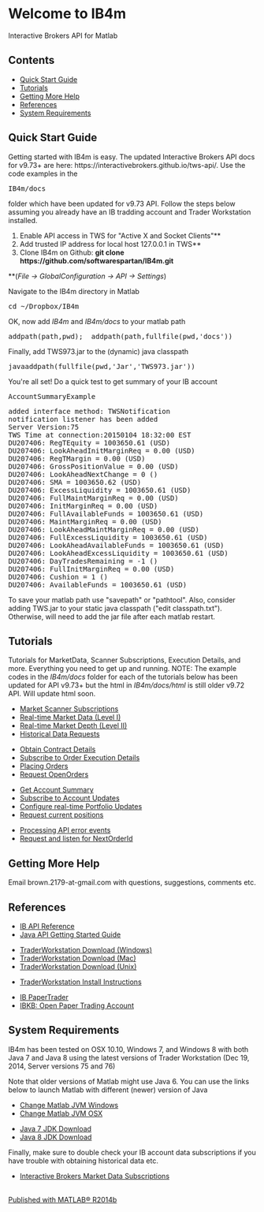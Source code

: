 <html><head>
    <meta http-equiv="Content-Type" content="text/html; charset=utf-8">
        <link rel="stylesheet" type="text/css" href="README.css">
            <meta name="generator" content="MATLAB 8.4"><link rel="schema.DC" href="http://purl.org/dc/elements/1.1/"><meta name="DC.date" content="2015-01-04"><meta name="DC.source" content="index.m"><style type="text/css">
                </style></head><body><div class="content"><h1>Welcome to IB4m</h1><p>Interactive Brokers API for Matlab</p><h2>Contents</h2><div><ul><li><a href="#1">Quick Start Guide</a></li><li><a href="#7">Tutorials</a></li><li><a href="#9">Getting More Help</a></li><li><a href="#10">References</a></li><li><a href="#11">System Requirements</a></li></ul></div><h2>Quick Start Guide<a name="1"></a></h2><p>Getting started with IB4m is easy.  The updated Interactive Brokers API docs for v9.73+ are here: https://interactivebrokers.github.io/tws-api/.  Use the code examples in the <pre class="codeinput"><span class="string">IB4m/docs</span></pre> folder which have been updated for v9.73 API. Follow the steps below assuming you already have an IB tradding account and Trader Workstation installed.</p>
                    <div>
                        <ol>
                            <li>Enable API access in TWS for "Active X and Socket Clients"**</li>
                            <li>Add trusted IP address for local host 127.0.0.1 in TWS**</li>
                            <li>Clone IB4m on Github: <b>git clone https://github.com/softwarespartan/IB4m.git</b></li>
                        </ol>
                    </div>
                    <p>**(<i>File -&gt; GlobalConfiguration -&gt; API -&gt; Settings</i>)</p>
                    <p>Navigate to the IB4m directory in Matlab</p><pre class="codeinput">cd <span class="string">~/Dropbox/IB4m</span></pre><p>OK, now add <i>IB4m</i> and <i>IB4m/docs</i> to your matlab path</p><pre class="codeinput">addpath(path,pwd);  addpath(path,fullfile(pwd,<span class="string">'docs'</span>))</pre><p>Finally, add TWS973.jar to the (dynamic) java classpath</p><pre class="codeinput">javaaddpath(fullfile(pwd,<span class="string">'Jar'</span>,<span class="string">'TWS973.jar'</span>))</pre>
                    <p>You're all set!  Do a quick test to get summary of your IB account</p>
                    <pre class="codeinput">AccountSummaryExample</pre>
<pre class="codeoutput">
added interface method: TWSNotification
notification listener has been added
Server Version:75
TWS Time at connection:20150104 18:32:00 EST
DU207406: RegTEquity = 1003650.61 (USD)
DU207406: LookAheadInitMarginReq = 0.00 (USD)
DU207406: RegTMargin = 0.00 (USD)
DU207406: GrossPositionValue = 0.00 (USD)
DU207406: LookAheadNextChange = 0 ()
DU207406: SMA = 1003650.62 (USD)
DU207406: ExcessLiquidity = 1003650.61 (USD)
DU207406: FullMaintMarginReq = 0.00 (USD)
DU207406: InitMarginReq = 0.00 (USD)
DU207406: FullAvailableFunds = 1003650.61 (USD)
DU207406: MaintMarginReq = 0.00 (USD)
DU207406: LookAheadMaintMarginReq = 0.00 (USD)
DU207406: FullExcessLiquidity = 1003650.61 (USD)
DU207406: LookAheadAvailableFunds = 1003650.61 (USD)
DU207406: LookAheadExcessLiquidity = 1003650.61 (USD)
DU207406: DayTradesRemaining = -1 ()
DU207406: FullInitMarginReq = 0.00 (USD)
DU207406: Cushion = 1 ()
DU207406: AvailableFunds = 1003650.61 (USD)
</pre>
<p>To save your matlab path use "savepath" or "pathtool". Also, consider adding TWS.jar to your static java classpath ("edit classpath.txt"). Otherwise, will need to add the jar file after each matlab restart.</p>
<h2>Tutorials<a name="7"></a></h2>
<p>Tutorials for MarketData, Scanner Subscriptions, Execution Details, and more.  Everything you need to get up and running.   NOTE: The example codes in the <i>IB4m/docs</i> folder for each of the tutorials below has been updated for API v9.73+ but the html in <i>IB4m/docs/html</i> is still older v9.72 API.  Will update html soon.</p>
<div><ul>
<li><a href="http://softwarespartan.github.io/IB4m/docs/html/ScannerSubscriptionExample.html">Market Scanner Subscriptions</a></li>
<li><a href="http://softwarespartan.github.io/IB4m/docs/html/MarketDataExample.html">Real-time Market Data (Level I)</a></li>
<li><a href="http://softwarespartan.github.io/IB4m/docs/html/MarketDepthExample.html">Real-time Market Depth (Level II)</a></li>
<li><a href="http://softwarespartan.github.io/IB4m/docs/html/HistoricalDataExample.html">Historical Data Requests</a></li>
</ul></div>
<div><ul>
<li><a href="http://softwarespartan.github.io/IB4m/docs/html/ContractDetailsExample.html">Obtain Contract Details</a></li>
<li><a href="http://softwarespartan.github.io/IB4m/docs/html/ExecutionDetailsExample.html">Subscribe to Order Execution Details</a></li>
<li><a href="http://softwarespartan.github.io/IB4m/docs/html/ExecutionDetailsExample.html">Placing Orders</a></li>
<li><a href="http://softwarespartan.github.io/IB4m/docs/html/OpenOrdersExample.html">Request OpenOrders</a></li>
</ul></div>
<div><ul>
<li><a href="http://softwarespartan.github.io/IB4m/docs/html/AccountSummaryExample.html">Get Account Summary</a></li>
<li><a href="http://softwarespartan.github.io/IB4m/docs/html/AccountUpdatesExample.html">Subscribe to Account Updates</a></li>
<li><a href="http://softwarespartan.github.io/IB4m/docs/html/PortfolioUpdateExample.html">Configure real-time Portfolio Updates</a></li>
<li><a href="http://softwarespartan.github.io/IB4m/docs/html/PositionsExample.html">Request current positions</a></li>
</ul></div>
<div><ul>
<li><a href="http://softwarespartan.github.io/IB4m/docs/html/ErrorExample.html">Processing API error events</a></li>
<li><a href="http://softwarespartan.github.io/IB4m/docs/html/NextOrderIdExample.html">Request and listen for NextOrderId</a></li>
</ul></div>
<h2>Getting More Help<a name="9"></a></h2>
<p>Email brown.2179-at-gmail.com with questions, suggestions, comments etc.</p>

<h2>References<a name="10"></a></h2>

<div><ul>
<li><a href="http://www.interactivebrokers.com/download/newMark/PDFs/APIprintable.pdf">IB API Reference</a></li>
<li><a href="https://www.interactivebrokers.com/download/JavaAPIGettingStarted.pdf">Java API Getting Started Guide</a></li>
</ul></div>

<div><ul>
<li><a href="https://www.interactivebrokers.com/en/?f=%2Fen%2Fcontrol%2Fsystemstandalone.php%3Fos%3Dwin%26amp%3Bib_entity%3D">TraderWorkstation Download (Windows)</a></li>
<li><a href="https://www.interactivebrokers.com/en/?f=%2Fen%2Fcontrol%2Fsystemstandalone.php%3Fos%3Dmac%26amp%3Bib_entity%3D">TraderWorkstation Download (Mac)</a></li>
<li><a href="https://www.interactivebrokers.com/en/?f=%2Fen%2Fcontrol%2Fsystemstandalone.php%3Fos%3Dunix%26amp%3Bib_entity%3D">TraderWorkstation Download (Unix)</a></li>
</ul></div>

<div><ul>
<li><a href="https://www.interactivebrokers.com/en/?f=%2Fen%2Fsoftware%2FinstallationInstructions.php">TraderWorkstation Install Instructions</a></li>
</ul></div>

<div><ul>
<li><a href="https://www.interactivebrokers.com/en/index.php?f=tws&amp;p=papertrader">IB PaperTrader</a></li>
<li><a href="http://ibkb.interactivebrokers.com/node/663">IBKB: Open Paper Trading Account</a></li>
</ul></div>

<h2>System Requirements<a name="11"></a></h2>
<p>IB4m has been tested on OSX 10.10, Windows 7, and Windows 8 with both Java 7 and Java 8 using the latest versions of Trader Workstation (Dec 19, 2014, Server versions 75 and 76)</p>
<p>Note that older versions of Matlab might use Java 6.  You can use the links below to launch Matlab with different (newer) version of Java</p>

<div><ul>
<li><a href="http://www.mathworks.com/matlabcentral/answers/130359-how-do-i-change-the-java-virtual-machine-jvm-that-matlab-is-using-on-windows">Change Matlab JVM Windows</a></li>
<li><a href="http://www.mathworks.com/matlabcentral/answers/103056-how-do-i-change-the-java-virtual-machine-jvm-that-matlab-is-using-for-mac-os">Change Matlab JVM OSX</a></li>
</ul></div>

<div><ul>
<li><a href="http://www.oracle.com/technetwork/java/javase/downloads/jdk7-downloads-1880260.html">Java 7 JDK Download</a></li>
<li><a href="http://www.oracle.com/technetwork/java/javase/downloads/jdk8-downloads-2133151.html">Java 8 JDK Download</a></li>
</ul></div>

<p>Finally, make sure to double check your IB account data subscriptions if you have trouble with obtaining historical data etc.</p>

<div><ul>
<li><a href="https://www.interactivebrokers.com/en/index.php?f=marketData&p=mdata">Interactive Brokers Market Data Subscriptions</a></li>
</ul></div>

<p class="footer"><br><a href="http://www.mathworks.com/products/matlab/">Published with MATLAB&reg; R2014b</a><br></p></div>
</body></html>
